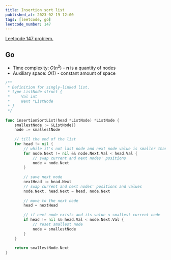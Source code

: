 ```yaml
---
title: Insertion sort list
published_at: 2023-02-19 12:00
tags: [leetcode, go]
leetcode_number: 147
---
```


[Leetcode 147 problem.](https://leetcode.com/problems/insertion-sort-list/)

## Go

- Time complexity: $O(n^2)$ - **n** is a quantity of nodes
- Auxiliary space: $O(1)$ - constant amount of space

```go
/**
 * Definition for singly-linked list.
 * type ListNode struct {
 *     Val int
 *     Next *ListNode
 * }
 */
 
func insertionSortList(head *ListNode) *ListNode {
    smallestNode := &ListNode{}
    node := smallestNode
    
    // till the end of the list
    for head != nil {
        // while it's not last node and next node value is smaller than current node value
        for node.Next != nil && node.Next.Val < head.Val {
            // swap current and next nodes' positions
            node = node.Next
        }
        
        // save next node
        nextHead := head.Next
        // swap current and next nodes' positions and values
        node.Next, head.Next = head, node.Next
        
        // move to the next node
        head = nextHead
        
        // if next node exists and its value < smallest current node
        if head != nil && head.Val < node.Next.Val {
            // reset smallest node
            node = smallestNode
        }
    }
    
    return smallestNode.Next
}
```